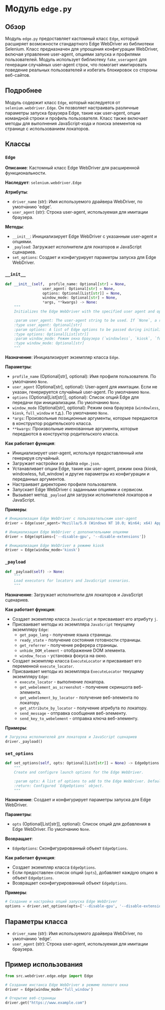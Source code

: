 # Модуль `edge.py`

## Обзор

Модуль `edge.py` предоставляет кастомный класс `Edge`, который расширяет возможности стандартного Edge WebDriver из библиотеки Selenium. Класс предназначен для упрощения конфигурации WebDriver, включая управление user-agent, опциями запуска и профилями пользователей. Модуль использует библиотеку `fake_useragent` для генерации случайных user-agent строк, что помогает имитировать поведение реальных пользователей и избегать блокировок со стороны веб-сайтов.

## Подробнее

Модуль содержит класс `Edge`, который наследуется от `selenium.webdriver.Edge`. Он позволяет настраивать различные параметры запуска браузера Edge, такие как user-agent, опции командной строки и профиль пользователя. Класс также включает методы для выполнения JavaScript-кода и поиска элементов на странице с использованием локаторов.

## Классы

### `Edge`

**Описание**:
Кастомный класс Edge WebDriver для расширенной функциональности.

**Наследует**:
`selenium.webdriver.Edge`

**Атрибуты**:
- `driver_name` (str): Имя используемого драйвера WebDriver, по умолчанию 'edge'.
- `user_agent` (str): Строка user-agent, используемая для имитации браузера.

**Методы**:
- `__init__`: Инициализирует Edge WebDriver с указанным user-agent и опциями.
- `_payload`: Загружает исполнители для локаторов и JavaScript сценариев.
- `set_options`: Создает и конфигурирует параметры запуска для Edge WebDriver.

### `__init__`

```python
def __init__(self,  profile_name: Optional[str] = None,
                 user_agent: Optional[str] = None,
                 options: Optional[List[str]] = None,
                 window_mode: Optional[str] = None,
                 *args, **kwargs) -> None:
    """
    Initializes the Edge WebDriver with the specified user agent and options.

    :param user_agent: The user-agent string to be used. If `None`, a random user agent is generated.
    :type user_agent: Optional[str]
    :param options: A list of Edge options to be passed during initialization.
    :type options: Optional[List[str]]
    :param window_mode: Режим окна браузера (`windowless`, `kiosk`, `full_window` и т.д.)
    :type window_mode: Optional[str]
    """
```

**Назначение**:
Инициализирует экземпляр класса `Edge`.

**Параметры**:
- `profile_name` (Optional[str], optional): Имя профиля пользователя. По умолчанию `None`.
- `user_agent` (Optional[str], optional): User-agent для имитации. Если не указан, генерируется случайный user-agent. По умолчанию `None`.
- `options` (Optional[List[str]], optional): Список опций Edge для передачи при инициализации. По умолчанию `None`.
- `window_mode` (Optional[str], optional): Режим окна браузера (`windowless`, `kiosk`, `full_window` и т.д.). По умолчанию `None`.
- `*args`: Произвольные позиционные аргументы, которые передаются в конструктор родительского класса.
- `**kwargs`: Произвольные именованные аргументы, которые передаются в конструктор родительского класса.

**Как работает функция**:
- Инициализирует user-agent, используя предоставленный или генерируя случайный.
- Загружает настройки из файла `edge.json`.
- Устанавливает опции Edge, такие как user-agent, режим окна (kiosk, windowless, full_window) и другие параметры из конфигурации и переданных аргументов.
- Настраивает директорию профиля пользователя.
- Запускает Edge WebDriver с заданными опциями и сервисом.
- Вызывает метод `_payload` для загрузки исполнителей локаторов и JavaScript.

**Примеры**:

```python
# Инициализация Edge WebDriver с пользовательским user-agent
driver = Edge(user_agent='Mozilla/5.0 (Windows NT 10.0; Win64; x64) AppleWebKit/537.36 (KHTML, like Gecko) Chrome/58.0.3029.110 Safari/537.36')

# Инициализация Edge WebDriver с дополнительными опциями
driver = Edge(options=['--disable-gpu', '--disable-extensions'])

# Инициализация Edge WebDriver в режиме kiosk
driver = Edge(window_mode='kiosk')
```

### `_payload`

```python
def _payload(self) -> None:
    """
    Load executors for locators and JavaScript scenarios.
    """
```

**Назначение**:
Загружает исполнители для локаторов и JavaScript сценариев.

**Как работает функция**:
- Создает экземпляр класса `JavaScript` и присваивает его атрибуту `j`.
- Присваивает методы из экземпляра `JavaScript` текущему экземпляру `Edge`:
  - `get_page_lang` - получение языка страницы.
  - `ready_state` - получение состояния готовности страницы.
  - `get_referrer` - получение реферера страницы.
  - `unhide_DOM_element` - отображение DOM элемента.
  - `window_focus` - установка фокуса на окно.
- Создает экземпляр класса `ExecuteLocator` и присваивает его переменной `execute_locator`.
- Присваивает методы из экземпляра `ExecuteLocator` текущему экземпляру `Edge`:
  - `execute_locator` - выполнение локатора.
  - `get_webelement_as_screenshot` - получение скриншота веб-элемента.
  - `get_webelement_by_locator` - получение веб-элемента по локатору.
  - `get_attribute_by_locator` - получение атрибута по локатору.
  - `send_message` - отправка сообщения веб-элементу.
  - `send_key_to_webelement` - отправка ключа веб-элементу.

**Примеры**:

```python
# Загрузка исполнителей для локаторов и JavaScript сценариев
driver._payload()
```

### `set_options`

```python
def set_options(self, opts: Optional[List[str]] = None) -> EdgeOptions:  
    """  
    Create and configure launch options for the Edge WebDriver.  

    :param opts: A list of options to add to the Edge WebDriver. Defaults to `None`.  
    :return: Configured `EdgeOptions` object.  
    """  
```

**Назначение**:
Создает и конфигурирует параметры запуска для Edge WebDriver.

**Параметры**:
- `opts` (Optional[List[str]], optional): Список опций для добавления в Edge WebDriver. По умолчанию `None`.

**Возвращает**:
- `EdgeOptions`: Сконфигурированный объект `EdgeOptions`.

**Как работает функция**:
- Создает экземпляр класса `EdgeOptions`.
- Если предоставлен список опций (`opts`), добавляет каждую опцию в объект `EdgeOptions`.
- Возвращает сконфигурированный объект `EdgeOptions`.

**Примеры**:

```python
# Создание и настройка опций запуска Edge WebDriver
options = driver.set_options(opts=['--disable-gpu', '--disable-extensions'])
```

## Параметры класса

- `driver_name` (str): Имя используемого драйвера WebDriver, по умолчанию 'edge'.
- `user_agent` (str): Строка user-agent, используемая для имитации браузера.

## Пример использования

```python
from src.webdriver.edge.edge import Edge

# Создание инстанса Edge WebDriver в режиме полного окна
driver = Edge(window_mode='full_window')

# Открытие веб-страницы
driver.get("https://www.example.com")
```